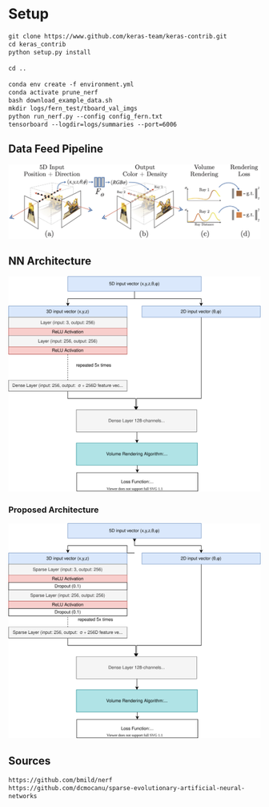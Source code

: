 # Setup

```
git clone https://www.github.com/keras-team/keras-contrib.git
cd keras_contrib
python setup.py install

cd ..

conda env create -f environment.yml
conda activate prune_nerf
bash download_example_data.sh
mkdir logs/fern_test/tboard_val_imgs
python run_nerf.py --config config_fern.txt
tensorboard --logdir=logs/summaries --port=6006
```

## **Data Feed Pipeline**

![Alt Text](./imgs/pipeline.jpg)

## **NN Architecture**

![Alt Text](./imgs/architecture.svg)

### **Proposed Architecture**

![Alt Text](./imgs/sparse.svg)

## Sources

```
https://github.com/bmild/nerf
https://github.com/dcmocanu/sparse-evolutionary-artificial-neural-networks
```
